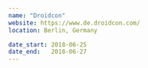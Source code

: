 ```yaml
---
name: "Droidcon"
website: https://www.de.droidcon.com/
location: Berlin, Germany

date_start: 2018-06-25
date_end:   2018-06-27
---
```

